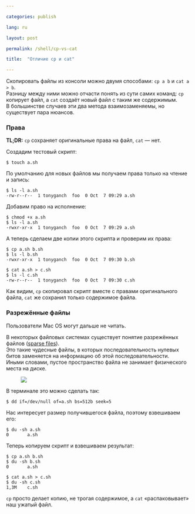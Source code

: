 ```yaml
---

categories: publish

lang: ru

layout: post

permalink: /shell/cp-vs-cat

title:  "Отличие cp и cat"

---
```


Скопировать файлы из консоли можно двумя способами: `cp a b` и `cat a > b`.    
Разницу между ними можно отчасти понять из сути самих команд: `cp` копирует
файл, а `cat` создаёт новый файл с таким же содержимым.    
В большинстве случаев эти два метода взаимозаменяемы, но существует пара
нюансов.

### Права

<p class="note">
<b>TL;DR:</b> <code>cp</code> сохраняет оригинальные права на файл,
<code>cat</code> — нет.
</p>

Создадим тестовый скрипт:

    $ touch a.sh

По умолчанию для новых файлов мы получаем права только на чтение и запись:

    $ ls -l a.sh
    -rw-r--r--  1 tonyganch  foo  0 Oct  7 09:29 a.sh

Добавим право на исполнение:

    $ chmod +x a.sh
    $ ls -l a.sh
    -rwxr-xr-x  1 tonyganch  foo  0 Oct  7 09:29 a.sh

А теперь сделаем две копии этого скрипта и проверим их права:

    $ cp a.sh b.sh
    $ ls -l b.sh
    -rwxr-xr-x  1 tonyganch  foo  0 Oct  7 09:30 b.sh

    $ cat a.sh > c.sh
    $ ls -l c.sh
    -rw-r--r--  1 tonyganch  foo  0 Oct  7 09:30 c.sh

Как видим, `cp` скопировал скрипт вместе с правами оригинального файла, `cat` же
сохранил только содержимое файла.

### Разрежённые файлы

<p class="note">
Пользователи Mac OS могут дальше не читать.
</p>

В некоторых файловых системах существует понятие разрежённых файлов ([sparse
files](http://en.wikipedia.org/wiki/Sparse_file)).    
Это такие чудесные файлы, в которых последовательность нулевых битов заменяется
на информацию об этой последовательности.   
Иными словами, пустое пространство файла не занимает физического места на
диске.

<figure>
    <img src="http://upload.wikimedia.org/wikipedia/commons/9/9f/Sparse_file_%28en%29.svg"/>
</figure>

В терминале это можно сделать так:

    $ dd if=/dev/null of=a.sh bs=512b seek=5

Нас интересует размер получившегося файла, поэтому взвешиваем его:

    $ du -sh a.sh
    0       a.sh

Теперь копируем скрипт и взвешиваем результат:

    $ cp a.sh b.sh
    $ du -sh b.sh
    0       a.sh

    $ cat a.sh > c.sh
    $ du -sh c.sh
    1,3M    c.sh

`cp` просто делает копию, не трогая содержимое, а `cat` «распаковывает» наш
ужатый файл.

